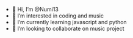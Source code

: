 - 👋 Hi, I’m @Numi13
- 👀 I’m interested in coding and music
- 🌱 I’m currently learning javascript and python
- 💞️ I’m looking to collaborate on music project

<!---
Numi13/Numi13 is a ✨ special ✨ repository because its `README.md` (this file) appears on your GitHub profile.
You can click the Preview link to take a look at your changes.
--->
